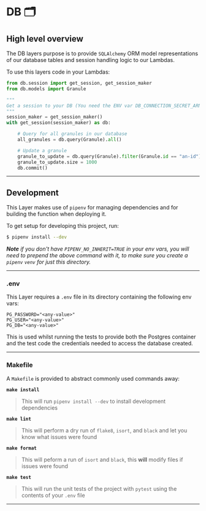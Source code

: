 # DB 🗂

## High level overview

The DB layers purpose is to provide `SQLAlchemy` ORM model representations of our database tables and session handling logic to our Lambdas.

To use this layers code in your Lambdas:

```python
from db.session import get_session, get_session_maker
from db.models import Granule

"""
Get a session to your DB (You need the ENV var DB_CONNECTION_SECRET_ARN which points to a AWS Secrets Manager Secret object containing the keys 'username', 'password', 'dbname', and 'host')
"""
session_maker = get_session_maker()
with get_session(session_maker) as db:

    # Query for all granules in our database
    all_granules = db.query(Granule).all()

    # Update a granule
    granule_to_update = db.query(Granule).filter(Granule.id == "an-id").first()
    granule_to_update.size = 1000
    db.commit()
```

---

## Development

This Layer makes use of `pipenv` for managing dependencies and for building the function when deploying it.

To get setup for developing this project, run:

```bash
$ pipenv install --dev
```

_**Note** if you don't have `PIPENV_NO_INHERIT=TRUE` in your env vars, you will need to prepend the above command with it, to make sure you create a `pipenv` `venv` for just this directory._

---

### .env

This Layer requires a `.env` file in its directory containing the following env vars:

```
PG_PASSWORD="<any-value>"
PG_USER="<any-value>"
PG_DB="<any-value>"
```

This is used whilst running the tests to provide both the Postgres container and the test code the credentials needed to access the database created.

---

### Makefile

A `Makefile` is provided to abstract commonly used commands away:

**`make install`**

> This will run `pipenv install --dev` to install development dependencies

**`make lint`**

> This will perform a dry run of `flake8`, `isort`, and `black` and let you know what issues were found

**`make format`**

> This will peform a run of `isort` and `black`, this **will** modify files if issues were found

**`make test`**

> This will run the unit tests of the project with `pytest` using the contents of your `.env` file

---


